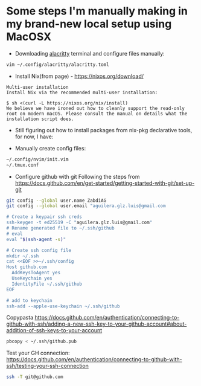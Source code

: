 # Some steps I'm manually making in my brand-new local setup using MacOSX


- Downloading [alacritty](https://alacritty.org/index.html) terminal and configure files manually:
```bash
vim ~/.config/alacritty/alacritty.toml
```

- Install Nix(from page) - https://nixos.org/download/
```
Multi-user installation
Install Nix via the recommended multi-user installation:

$ sh <(curl -L https://nixos.org/nix/install)
We believe we have ironed out how to cleanly support the read-only root on modern macOS. Please consult the manual on details what the installation script does.
```
- Still figuring out how to install packages from nix-pkg declarative tools, for now, I have:


-  Manually create config files:
```bash
~/.config/nvim/init.vim
~/.tmux.conf
```


- Configure github with git Following the steps from https://docs.github.com/en/get-started/getting-started-with-git/set-up-git
```bash
git config --global user.name ZabdiAG
git config --global user.email "aguilera.glz.luis@gmail.com

# Create a keypair ssh creds
ssh-keygen -t ed25519 -C "aguilera.glz.luis@gmail.com"
# Rename generated file to ~/.ssh/github
# eval
eval "$(ssh-agent -s)"

# Create ssh config file
mkdir ~/.ssh
cat <<EOF >>~/.ssh/config
Host github.com
  AddKeysToAgent yes
  UseKeychain yes
  IdentityFile ~/.ssh/github
EOF

# add to keychain
ssh-add --apple-use-keychain ~/.ssh/github
```

Copypasta https://docs.github.com/en/authentication/connecting-to-github-with-ssh/adding-a-new-ssh-key-to-your-github-account#about-addition-of-ssh-keys-to-your-account
```bash
pbcopy < ~/.ssh/github.pub
```

Test your GH connection: https://docs.github.com/en/authentication/connecting-to-github-with-ssh/testing-your-ssh-connection
```bash
ssh -T git@github.com
```
